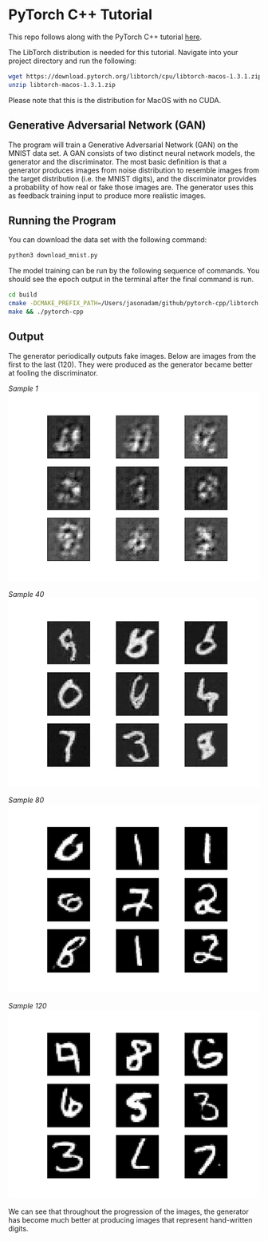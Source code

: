# PyTorch C++ Tutorial  
This repo follows along with the PyTorch C++ tutorial [here](https://pytorch.org/tutorials/advanced/cpp_frontend.html).  

The LibTorch distribution is needed for this tutorial. Navigate into your project directory and run the following:  

```bash  
wget https://download.pytorch.org/libtorch/cpu/libtorch-macos-1.3.1.zip  
unzip libtorch-macos-1.3.1.zip
```  

Please note that this is the distribution for MacOS with no CUDA.  

## Generative Adversarial Network (GAN)  
The program will train a Generative Adversarial Network (GAN) on the MNIST data set. A GAN consists of two distinct neural network models, the generator and the discriminator. The most basic definition is that a generator produces images from noise distribution to resemble images from the target distribution (i.e. the MNIST digits), and the discriminator provides a probability of how real or fake those images are. The generator uses this as feedback training input to produce more realistic images.

## Running the Program  
You can download the data set with the following command:  

```bash  
python3 download_mnist.py  
```  

The model training can be run by the following sequence of commands. You should see the epoch output in the terminal after the final command is run.  

```bash  
cd build  
cmake -DCMAKE_PREFIX_PATH=/Users/jasonadam/github/pytorch-cpp/libtorch ..  
make && ./pytorch-cpp  
```  

## Output  
The generator periodically outputs fake images. Below are images from the first to the last (120). They were produced as the generator became better at fooling the discriminator.  

*Sample 1*  
![](imgs/sample-1.png)  

*Sample 40*  
![](imgs/sample-40.png)  

*Sample 80*  
![](imgs/sample-80.png)  

*Sample 120*  
![](imgs/sample-120.png)  

We can see that throughout the progression of the images, the generator has become much better at producing images that represent hand-written digits.
